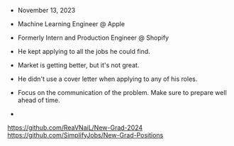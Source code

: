 
- November 13, 2023


- Machine Learning Engineer @ Apple
- Formerly Intern and Production Engineer @ Shopify

- He kept applying to all the jobs he could find.

- Market is getting better, but it's not great. 

- He didn't use a cover letter when applying to any of his roles.

- Focus on the communication of the problem. Make sure to prepare well ahead of time.
- 




https://github.com/ReaVNaiL/New-Grad-2024
https://github.com/SimplifyJobs/New-Grad-Positions